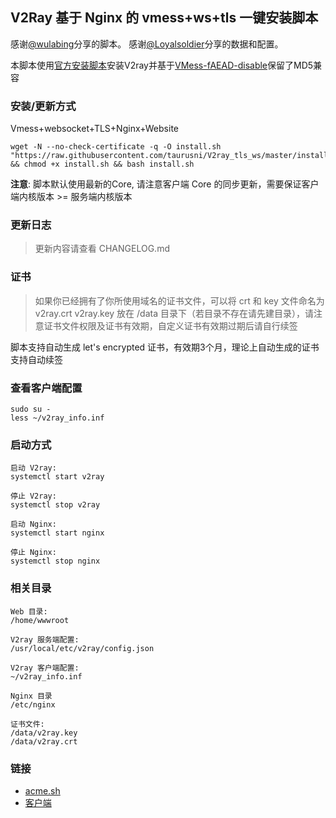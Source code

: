 ## V2Ray 基于 Nginx 的 vmess+ws+tls 一键安装脚本

感谢[@wulabing](https://github.com/wulabing/V2Ray_ws-tls_bash_onekey)分享的脚本。
感谢[@Loyalsoldier](https://github.com/Loyalsoldier/v2ray-rules-dat#geositedat-1)分享的数据和配置。

本脚本使用[官方安装脚本](https://github.com/v2fly/fhs-install-v2ray)安装V2ray并基于[VMess-fAEAD-disable](https://github.com/KukiSa/VMess-fAEAD-disable)保留了MD5兼容

### 安装/更新方式

Vmess+websocket+TLS+Nginx+Website
```
wget -N --no-check-certificate -q -O install.sh "https://raw.githubusercontent.com/taurusni/V2ray_tls_ws/master/install.sh" && chmod +x install.sh && bash install.sh
```

**注意**: 脚本默认使用最新的Core, 请注意客户端 Core 的同步更新，需要保证客户端内核版本 >= 服务端内核版本

### 更新日志

> 更新内容请查看 CHANGELOG.md

### 证书

> 如果你已经拥有了你所使用域名的证书文件，可以将 crt 和 key 文件命名为 v2ray.crt v2ray.key 放在 /data 目录下（若目录不存在请先建目录），请注意证书文件权限及证书有效期，自定义证书有效期过期后请自行续签

脚本支持自动生成 let's encrypted 证书，有效期3个月，理论上自动生成的证书支持自动续签

### 查看客户端配置

```
sudo su -
less ~/v2ray_info.inf
```

### 启动方式

```
启动 V2ray:
systemctl start v2ray

停止 V2ray:
systemctl stop v2ray

启动 Nginx:
systemctl start nginx

停止 Nginx:
systemctl stop nginx
```

### 相关目录

```
Web 目录:
/home/wwwroot

V2ray 服务端配置:
/usr/local/etc/v2ray/config.json

V2ray 客户端配置:
~/v2ray_info.inf

Nginx 目录
/etc/nginx

证书文件: 
/data/v2ray.key
/data/v2ray.crt
```

### 链接
- [acme.sh](https://github.com/acmesh-official/acme.sh)
- [客户端](https://itlanyan.com/v2ray-clients-download/)